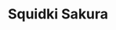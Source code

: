 ---
slug: squidki-sakura
title: Squidki Sakura
description: "Squidki Sakura is an exciting online game. Play for free directly in your browser!"
icon: /images/new_mods/Sprunki Sakura.png
url: https://wowtbc.net/sprunkin/sakura/index.html
previewImage: /images/new_mods/Sprunki Sakura.png
type: new mods

# SEO配置
seo:
  title: "Squidki Sakura - Play Free Online Game | Fun Browser Games"
  description: "Squidki Sakura - Play this fun online game for free in your browser. No download required!"
  ogImage: "/images/new_mods/Sprunki Sakura.png"
  keywords: "squidki-sakura, online game, browser game, free game, new mods game, play online"

videoUrls:
  - https://www.youtube.com/embed/example1
  - https://www.youtube.com/embed/example2

whyPlay:
  title: "Why Play Squidki Sakura?"
  items:
    - "Immersive Gameplay: Squidki Sakura offers an engaging and immersive gaming experience that will keep you entertained for hours"
    - "Challenging Levels: Test your skills with increasingly difficult challenges and obstacles"
    - "Beautiful Graphics: Enjoy stunning visuals and smooth animations that bring the game world to life"
    - "Regular Updates: New content and features are added regularly to keep the game fresh and exciting"
    - "Free to Play: Experience all the fun without spending a penny"
    - "Community Features: Connect with other players, share strategies, and compete for high scores"
    - "Cross-Platform: Play on any device with a web browser, no downloads required"

features:
  title: "Key Features of Squidki Sakura"
  image: "/images/new_mods/Sprunki Sakura.png"
  items:
    - "Intuitive Controls: Easy to learn controls make Squidki Sakura accessible for players of all skill levels"
    - "Multiple Game Modes: Enjoy various gameplay options that provide different challenges and experiences"
    - "Character Customization: Personalize your gaming experience with unique characters and items"
    - "Achievement System: Complete special tasks to earn rewards and recognition"
    - "Leaderboards: Compete with players worldwide and see who can achieve the highest scores"

characteristics:
  title: "Game Characteristics"
  image: "/images/new_mods/Sprunki Sakura.png"
  items:
    - "Genre: New mods game with elements of strategy and skill"
    - "Difficulty: Suitable for both casual gamers and those seeking a challenge"
    - "Play Time: Quick sessions or extended gameplay, depending on your preference"
    - "Art Style: Vibrant and engaging visuals that enhance the gaming experience"
    - "Sound Design: Immersive audio that complements the gameplay perfectly"

info: "Squidki Sakura is an exciting online game that offers players a unique and engaging gaming experience. With its intuitive controls, stunning visuals, and challenging gameplay, Squidki Sakura provides hours of entertainment for players of all ages and skill levels. Whether you're looking for a quick gaming session during a break or an extended play session, Squidki Sakura delivers an immersive experience that will keep you coming back for more. The game features multiple levels of increasing difficulty, ensuring that players are constantly challenged as they progress. With regular updates adding new content and features, Squidki Sakura remains fresh and exciting, providing endless entertainment options for its growing community of players."

howToPlayIntro: "Welcome to Squidki Sakura! This guide will walk you through the basics and help you master the game. Whether you're a beginner or looking to improve your skills, these tips and instructions will enhance your gaming experience."

howToPlaySteps:
  - title: "Getting Started"
    description: "Begin your Squidki Sakura adventure by familiarizing yourself with the controls. Use your keyboard or mouse to navigate through the game interface. The tutorial will guide you through the basic mechanics and help you understand the objectives."
  - title: "Understanding the Objectives"
    description: "In Squidki Sakura, your main goal is to progress through levels by completing specific objectives. Each level presents unique challenges that require different strategies and approaches."
  - title: "Mastering the Controls"
    description: "Practice using the controls to improve your precision and reaction time. Squidki Sakura requires quick reflexes and strategic thinking to overcome obstacles and defeat opponents."
  - title: "Utilizing Power-ups"
    description: "Collect power-ups throughout the game to enhance your abilities and overcome difficult challenges. Each power-up offers unique advantages that can be crucial for success."
  - title: "Developing Strategies"
    description: "As you progress in Squidki Sakura, develop effective strategies for different scenarios. Analyze patterns, anticipate challenges, and adapt your approach to maximize your performance."

faq:
  title: "Frequently Asked Questions about Squidki Sakura"
  items:
    - question: "Is Squidki Sakura free to play?"
      answer: "Yes, Squidki Sakura is completely free to play directly in your web browser. No downloads or purchases are required to enjoy the full game experience."
    - question: "Can I play Squidki Sakura on mobile devices?"
      answer: "Yes, Squidki Sakura is optimized for both desktop and mobile play. You can enjoy the game on any device with a web browser and internet connection."
    - question: "Are there any in-game purchases?"
      answer: "While Squidki Sakura is free to play, there may be optional in-game purchases available for cosmetic items or additional features that don't affect core gameplay."
    - question: "How often is Squidki Sakura updated?"
      answer: "The developers regularly update Squidki Sakura with new content, features, and improvements based on player feedback and game performance."
    - question: "Can I play Squidki Sakura offline?"
      answer: "Currently, Squidki Sakura requires an internet connection to play as it's a browser-based online game."
    - question: "Is Squidki Sakura suitable for children?"
      answer: "Yes, Squidki Sakura is designed to be family-friendly and suitable for players of all ages."
    - question: "How do I report bugs or issues?"
      answer: "If you encounter any problems while playing Squidki Sakura, you can report them through the game's support page or contact the developers directly through their website."
    - question: "Still Have Questions?"
      answer: "If you have additional questions about Squidki Sakura that aren't covered in this FAQ, please visit our support center or contact our customer service team for assistance."
---